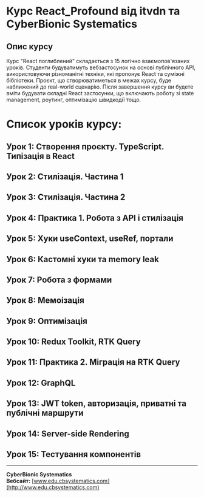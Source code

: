 #

# Курс React_Profound від itvdn та CyberBionic Systematics

## Опис курсу

Курс "React поглиблений" складається з 15 логічно взаємопов'язаних уроків.
Студенти будуватимуть вебзастосунок на основі публічного API, використовуючи різноманітні
техніки, які пропонує React та суміжні бібліотеки. Проєкт, що створюватиметься в межах курсу,
буде наближений до real-world сценарію.
Після завершення курсу ви будете вміти будувати складні React застосунки, що включають роботу
зі state management, роутинг, оптимізацію швидкодії тощо.

# Список уроків курсу:

## Урок 1: Створення проєкту. TypeScript. Типізація в React

## Урок 2: Стилізація. Частина 1

## Урок 3: Стилізація. Частина 2

## Урок 4: Практика 1. Робота з API і стилізація

## Урок 5: Хуки useContext, useRef, портали

## Урок 6: Кастомні хуки та memory leak

## Урок 7: Робота з формами

## Урок 8: Мемоізація

## Урок 9: Оптимізація

## Урок 10: Redux Toolkit, RTK Query

## Урок 11: Практика 2. Міграція на RTK Query

## Урок 12: GraphQL

## Урок 13: JWT token, авторизація, приватні та публічні маршрути

## Урок 14: Server-side Rendering

## Урок 15: Тестування компонентів

---

**CyberBionic Systematics**  
**Вебсайт:** [www.edu.cbsystematics.com](http://www.edu.cbsystematics.com)

